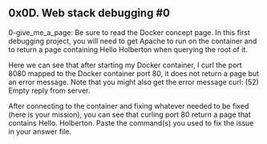 ## 0x0D. Web stack debugging #0


0-give_me_a_page: Be sure to read the Docker concept page.
In this first debugging project, you will need to get Apache to run on the container and to return a page containing Hello Holberton when querying the root of it.

Here we can see that after starting my Docker container, I curl the port 8080 mapped to the Docker container port 80, it does not return a page but an error message. Note that you might also get the error message curl: (52) Empty reply from server.

After connecting to the container and fixing whatever needed to be fixed (here is your mission), you can see that curling port 80 return a page that contains Hello. Holberton. Paste the command(s) you used to fix the issue in your answer file.
